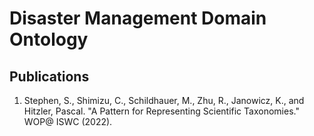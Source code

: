 # Disaster Management Domain Ontology

## Publications
1. Stephen, S., Shimizu, C., Schildhauer, M., Zhu, R., Janowicz, K., and Hitzler, Pascal. "A Pattern for Representing Scientific Taxonomies." WOP@ ISWC (2022).
